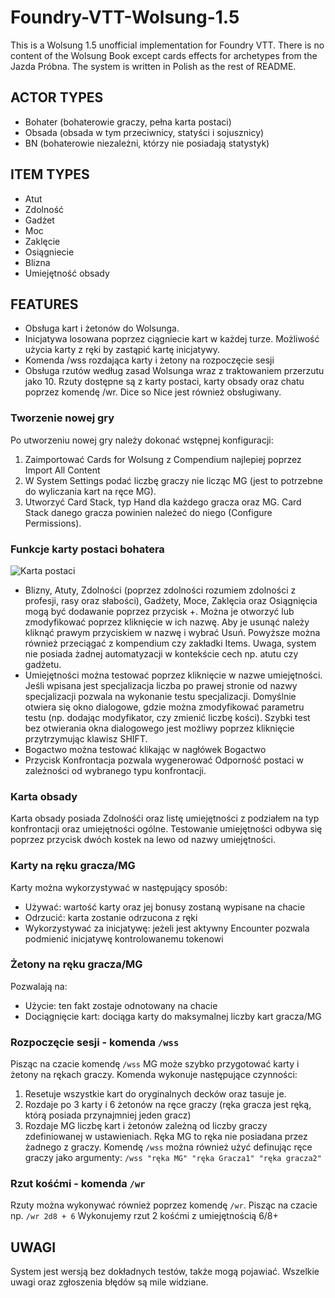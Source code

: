 # Foundry-VTT-Wolsung-1.5
This is a Wolsung 1.5 unofficial implementation for Foundry VTT. There is no content of the Wolsung Book except cards effects for archetypes from the Jazda Próbna. The system is written in Polish as the rest of README.

## ACTOR TYPES
- Bohater (bohaterowie graczy, pełna karta postaci)
- Obsada (obsada w tym przeciwnicy, statyści i sojusznicy)
- BN (bohaterowie niezależni, którzy nie posiadają statystyk)

## ITEM TYPES
- Atut
- Zdolność
- Gadżet
- Moc
- Zaklęcie
- Osiągniecie
- Blizna
- Umiejętność obsady

## FEATURES
- Obsługa kart i żetonów do Wolsunga.
- Inicjatywa losowana poprzez ciągniecie kart w każdej turze. Możliwość użycia karty z ręki by zastąpić kartę inicjatywy.
- Komenda /wss rozdająca karty i żetony na rozpoczęcie sesji
- Obsługa rzutów według zasad Wolsunga wraz z traktowaniem przerzutu jako 10. Rzuty dostępne są z karty postaci, karty obsady oraz chatu poprzez komendę /wr. Dice so Nice jest również obsługiwany.

### Tworzenie nowej gry
Po utworzeniu nowej gry należy dokonać wstępnej konfiguracji:
1. Zaimportować Cards for Wolsung z Compendium najlepiej poprzez Import All Content
2. W System Settings podać liczbę graczy nie licząc MG (jest to potrzebne do wyliczania kart na ręce MG).
3. Utworzyć Card Stack, typ Hand dla każdego gracza oraz MG. Card Stack danego gracza powinien należeć do niego (Configure Permissions).

### Funkcje karty postaci bohatera
![Karta postaci](https://lh3.googleusercontent.com/ttvHefmOuA46_qcei7GqtqM4r9suTAHfCJJPl-A31UCNhxH8sE9zwfPKGrxL_lY4NfFolZZEbKFQZfMiVoRToIG94erAnJYFKNWSlSMFrcbPOdT79evBU10iwgAso4y9igmZRX11LkQ=w2400)
- Blizny, Atuty, Zdolności (poprzez zdolności rozumiem zdolności z profesji, rasy oraz słabości), Gadżety, Moce, Zaklęcia oraz Osiągnięcia mogą być dodawanie poprzez przycisk +. Można je otworzyć lub zmodyfikować poprzez kliknięcie w ich nazwę. Aby je usunąć należy kliknąć prawym przyciskiem w nazwę i wybrać Usuń. Powyższe można również przeciągać z kompendium czy zakładki Items. Uwaga, system nie posiada żadnej automatyzacji w kontekście cech np. atutu czy gadżetu.
- Umiejętności można testować poprzez kliknięcie w nazwe umiejętności. Jeśli wpisana jest specjalizacja liczba po prawej stronie od nazwy specjalizacji pozwala na wykonanie testu specjalizacji. Domyślnie otwiera się okno dialogowe, gdzie można zmodyfikować parametru testu (np. dodając modyfikator, czy zmienić liczbę kości). Szybki test bez otwierania okna dialogowego jest możliwy poprzez kliknięcie przytrzymując klawisz SHIFT.
- Bogactwo można testować klikając w nagłówek Bogactwo
- Przycisk Konfrontacja pozwala wygenerować Odporność postaci w zależności od wybranego typu konfrontacji.

### Karta obsady
Karta obsady posiada Zdolnośći oraz listę umiejętności z podziałem na typ konfrontacji oraz umiejętności ogólne. Testowanie umiejętności odbywa się poprzez przycisk dwóch kostek na lewo od nazwy umiejętności.

### Karty na ręku gracza/MG
Karty można wykorzystywać w następujący sposób:
- Używać: wartość karty oraz jej bonusy zostaną wypisane na chacie
- Odrzucić: karta zostanie odrzucona z ręki
- Wykorzystywać za inicjatywę: jeżeli jest aktywny Encounter pozwala podmienić inicjatywę kontrolowanemu tokenowi

### Żetony na ręku gracza/MG
Pozwalają na:
- Użycie: ten fakt zostaje odnotowany na chacie
- Dociągnięcie kart: dociąga karty do maksymalnej liczby kart gracza/MG

### Rozpoczęcie sesji - komenda `/wss`
Pisząc na czacie komendę `/wss` MG może szybko przygotować karty i żetony na rękach graczy. Komenda wykonuje następujące czynności:
1. Resetuje wszystkie kart do oryginalnych decków oraz tasuje je.
2. Rozdaje po 3 karty i 6 żetonów na ręce graczy (ręka gracza jest ręką, którą posiada przynajmniej jeden gracz)
3. Rozdaje MG liczbę kart i żetonów zależną od liczby graczy zdefiniowanej w ustawieniach. Ręka MG to ręka nie posiadana przez żadnego z graczy.
Komendę `/wss` można również użyć definując ręce graczy jako argumenty:
`/wss "ręka MG" "ręka Gracza1" "ręka gracza2"`

### Rzut kośćmi - komenda `/wr`
Rzuty można wykonywać również poprzez komendę `/wr`. Pisząc na czacie np.
`/wr 2d8 + 6`
Wykonujemy rzut 2 kośćmi z umiejętnością 6/8+

## UWAGI
System jest wersją bez dokładnych testów, także mogą pojawiać. Wszelkie uwagi oraz zgłoszenia błędów są mile widziane.

